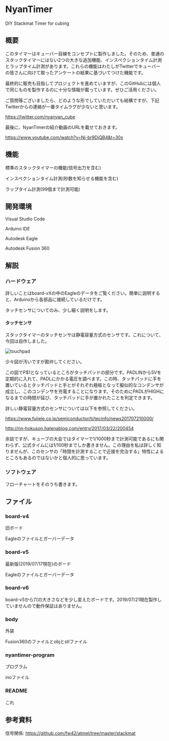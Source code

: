 # NyanTimer
DIY Stackmat Timer for cubing



## 概要

このタイマーはキューバー目線をコンセプトに製作しました。そのため、普通のスタックタイマーにはない2つの大きな追加機能、インスペクションタイム計測とラップタイム計測があります。これらの機能はわたしがTwitterでキューバーの皆さんに向けて取ったアンケートの結果に基づいてつけた機能です。

最終的に販売も目指してプロジェクトを進めていますが、このGitHubには個人で同じものを製作するのに十分な情報が載っています。ぜひご活用ください。

ご質問等ございましたら、どのような形でしていただいても結構ですが、下記Twitterからの連絡が一番タイムラグが少ないと思います。

https://twitter.com/nyanyan_cube

最後に、NyanTimerの紹介動画のURLを載せておきます。

https://www.youtube.com/watch?v=Nj-br9DjQB4&t=30s

## 機能

標準のスタックタイマーの機能(信号出力を含む)

インスペクションタイム計測(秒数を知らせる機能を含む)

ラップタイム計測(99個まで計測可能)



## 開発環境

Visual Studio Code

Arduino IDE

Autodesk Eagle

Autodesk Fusion 360

## 解説

### ハードウェア

詳しいことはboard-vXの中のEagleのデータをご覧ください。簡単に説明すると、Arduinoから各部品に接続しているだけです。

タッチセンサについてのみ、少し細く説明をします。

#### タッチセンサ

スタックタイマーのタッチセンサは静電容量方式のセンサです。これについて、今回は自作しました。

![touchpad](https://github.com/Nyanyan/NyanTimer/blob/images/touchsensor.PNG)

少々図が汚いですが勘弁してください。

この図でP$1となっているところがタッチパッドの部分です。PADLINから5Vを定期的に入れて、PADLにかかる電圧を調べます。この時、タッチパッドに手を置いているとタッチパッドと手とがそれぞれ極板となって擬似的なコンデンサが成立し、このコンデンサを充電することになります。そのためにPADLがHIGHになるまでの時間が延び、タッチパッドに手が置かれたことを判定できます。

詳しい静電容量方式のセンサについては以下を参照してください。

https://www.fujiele.co.jp/semiconductor/ti/tecinfo/news201707210000/

http://nn-hokuson.hatenablog.com/entry/2017/03/22/200454

余談ですが、キューブの大会ではタイマーで1/1000秒まで計測可能であるにも関わらず、公式タイムには1/100秒までしか書きません。この理由を私は詳しく知りませんが、このセンサの「時間を計測することで近接を完治する」特性によるところもあるのではないかと個人的に思っています。

### ソフトウェア

フローチャートをそのうち書きます。

## ファイル

### board-v4

旧ボード

Eagleのファイルとガーバーデータ

### board-v5

最新版(2019/07/17現在)のボード

Eagleのファイルとガーバーデータ

### board-v6

board-v5から穴の大きさなどを少し変えたボードです。2019/07/21現在製作していませんので動作保証はありません。

### body

外装

Fusion360のファイルとobjとstlファイル

### nyantimer-program

プログラム

inoファイル

### README

これ

## 参考資料

信号関係: https://github.com/fw42/atmel/tree/master/stackmat